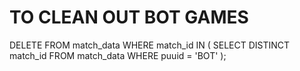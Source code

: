 

# TO CLEAN OUT BOT GAMES
DELETE FROM match_data
WHERE match_id IN (
     SELECT DISTINCT match_id
     FROM match_data
     WHERE puuid = 'BOT'
);
